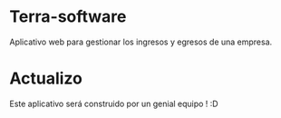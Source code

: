 # Terra-software
Aplicativo web para gestionar los ingresos y egresos de una empresa.

# Actualizo

Este aplicativo será construido por un genial equipo ! :D